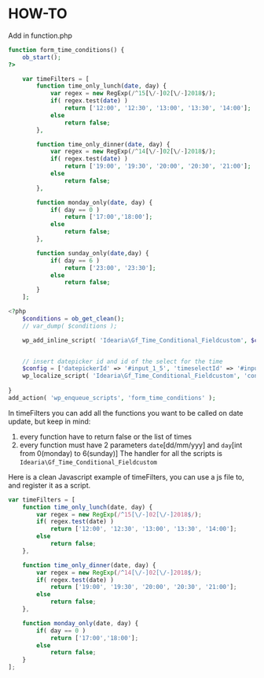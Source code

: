 # HOW-TO

Add in function.php

```php
function form_time_conditions() {
	ob_start();
?>

	var timeFilters = [
		function time_only_lunch(date, day) {
			var regex = new RegExp(/^15[\/-]02[\/-]2018$/);
			if( regex.test(date) )
				return ['12:00', '12:30', '13:00', '13:30', '14:00'];
			else
				return false;
		},

		function time_only_dinner(date, day) {
			var regex = new RegExp(/^14[\/-]02[\/-]2018$/);
			if( regex.test(date) )
				return ['19:00', '19:30', '20:00', '20:30', '21:00'];
			else
				return false;
		},

		function monday_only(date, day) {
			if( day == 0 )
				return ['17:00','18:00'];
			else
				return false;
		},

		function sunday_only(date,day) {
			if( day == 6 )
				return ['23:00', '23:30'];
			else
				return false;
		}
	];

<?php
	$conditions = ob_get_clean();
	// var_dump( $conditions );

	wp_add_inline_script( 'Idearia\Gf_Time_Conditional_Fieldcustom', $conditions );


	// insert datepicker id and id of the select for the time
	$config = ['datepickerId' => '#input_1_5', 'timeselectId' => '#input_1_4'];
	wp_localize_script( 'Idearia\Gf_Time_Conditional_Fieldcustom', 'config', $config );
	
}
add_action( 'wp_enqueue_scripts', 'form_time_conditions' );

```

In timeFilters you can add all the functions you want to be called on date update, but keep in mind:
 1. every function have to return false or the list of times
 2. every function must have 2 parameters `date`[dd/mm/yyy] and `day`[int from 0(monday) to 6(sunday)]
The handler for all the scripts is `Idearia\Gf_Time_Conditional_Fieldcustom`

Here is a clean Javascript example of timeFilters, you can use a js file to, and register it as a script.

```js
var timeFilters = [
	function time_only_lunch(date, day) {
		var regex = new RegExp(/^15[\/-]02[\/-]2018$/);
		if( regex.test(date) )
			return ['12:00', '12:30', '13:00', '13:30', '14:00'];
		else
			return false;
	},

	function time_only_dinner(date, day) {
		var regex = new RegExp(/^14[\/-]02[\/-]2018$/);
		if( regex.test(date) )
			return ['19:00', '19:30', '20:00', '20:30', '21:00'];
		else
			return false;
	},

	function monday_only(date, day) {
		if( day == 0 )
			return ['17:00','18:00'];
		else
			return false;
	}
];

```

